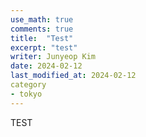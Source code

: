 ```yaml
---
use_math: true
comments: true
title:  "Test"
excerpt: "test"
writer: Junyeop Kim
date: 2024-02-12
last_modified_at: 2024-02-12
category
- tokyo
---
```


TEST

